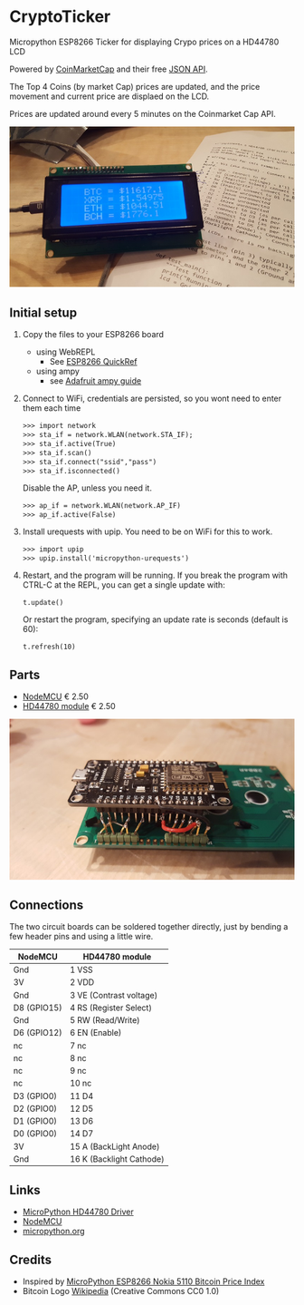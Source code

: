 # CryptoTicker
Micropython ESP8266 Ticker for displaying Crypo prices on a HD44780 LCD


Powered by [CoinMarketCap](http://www.CoinMarketCap.com) and their free [JSON API](https://coinmarketcap.com/api/).

The Top 4 Coins (by market Cap) prices are updated, and the price movement and current price are displaed on the LCD.

Prices are updated around every 5 minutes on the Coinmarket Cap API.

![Image of Ticker](https://raw.githubusercontent.com/dnhkng/CryptoTicker/master/media/ticker.jpg)


## Initial setup

1. Copy the files to your ESP8266 board
	* using WebREPL
		* See [ESP8266 QuickRef](http://docs.micropython.org/en/latest/esp8266/esp8266/quickref.html#webrepl-web-browser-interactive-prompt)
	* using ampy
		* see [Adafruit ampy guide](https://learn.adafruit.com/micropython-basics-load-files-and-run-code/file-operations)

2. Connect to WiFi, credentials are persisted, so you wont need to enter them each time

	```
	>>> import network
	>>> sta_if = network.WLAN(network.STA_IF);
	>>> sta_if.active(True)
	>>> sta_if.scan()
	>>> sta_if.connect("ssid","pass")
	>>> sta_if.isconnected()
	```

	Disable the AP, unless you need it.

	```
	>>> ap_if = network.WLAN(network.AP_IF)
	>>> ap_if.active(False)
	```

3. Install urequests with upip. You need to be on WiFi for this to work.

	```
	>>> import upip
	>>> upip.install('micropython-urequests')
	```

4. Restart, and the program will be running.
	If you break the program with CTRL-C at the REPL,
	you can get a single update with:
	```
	t.update()
	```	
	Or restart the program, specifying an update rate is seconds (default is 60):
	```
	t.refresh(10)
	```


## Parts

* [NodeMCU](https://www.aliexpress.com/wholesale?catId=0&SearchText=nodemcu) € 2.50
* [HD44780 module](https://www.aliexpress.com/wholesale?catId=0&SearchText=hd44780+20x4) € 2.50


![Image of Board](https://raw.githubusercontent.com/dnhkng/CryptoTicker/master/media/board.jpg)


## Connections

The two circuit boards can be soldered together directly, just by bending a few header pins and using a little wire.

NodeMCU       | HD44780 module
------------- | ---------------
Gnd           | 1 VSS 
3V            | 2 VDD
Gnd           | 3 VE (Contrast voltage) 
D8 (GPIO15)   | 4 RS (Register Select)
Gnd           | 5 RW (Read/Write)
D6 (GPIO12)   | 6 EN (Enable)
nc            | 7 nc
nc            | 8 nc
nc            | 9 nc
nc            | 10 nc
D3 (GPIO0)    | 11 D4
D2 (GPIO0)    | 12 D5
D1 (GPIO0)    | 13 D6
D0 (GPIO0)    | 14 D7
3V            | 15 A (BackLight Anode)
Gnd           | 16 K (Backlight Cathode)

## Links

* [MicroPython HD44780 Driver](https://github.com/CRImier/MicroPython-modules)
* [NodeMCU](https://en.wikipedia.org/wiki/NodeMCU)
* [micropython.org](http://micropython.org)

## Credits

* Inspired by [MicroPython ESP8266 Nokia 5110 Bitcoin Price Index](https://github.com/mcauser/MicroPython-ESP8266-Nokia-5110-Bitcoin)
* Bitcoin Logo [Wikipedia](https://commons.wikimedia.org/wiki/File:Bitcoin_logo.svg) (Creative Commons CC0 1.0)
